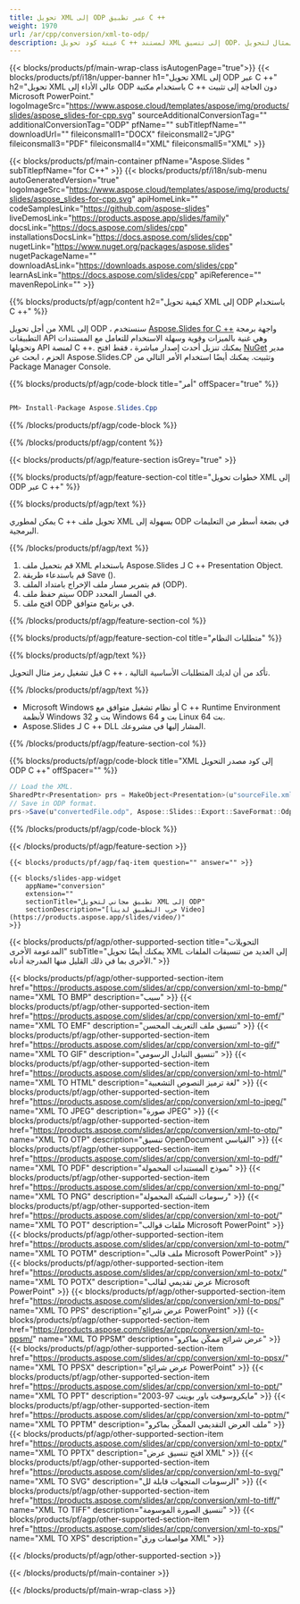 ```yaml
---
title: تحويل XML إلى ODP عبر تطبيق C ++
weight: 1970
url: /ar/cpp/conversion/xml-to-odp/ 
description: عينة كود تحويل C ++ لمستند XML إلى تنسيق ODP. استخدم رمز المثال لتحويل XML الدفعي إلى ODP داخل أي تطبيق C ++.
---
```


{{< blocks/products/pf/main-wrap-class isAutogenPage="true">}}
{{< blocks/products/pf/i18n/upper-banner h1="تحويل XML إلى ODP عبر C ++" h2="تحويل XML عالي الأداء إلى ODP باستخدام مكتبة C ++ دون الحاجة إلى تثبيت Microsoft PowerPoint." logoImageSrc="https://www.aspose.cloud/templates/aspose/img/products/slides/aspose_slides-for-cpp.svg" sourceAdditionalConversionTag="" additionalConversionTag="ODP" pfName="" subTitlepfName="" downloadUrl="" fileiconsmall1="DOCX" fileiconsmall2="JPG" fileiconsmall3="PDF" fileiconsmall4="XML" fileiconsmall5="XML" >}}

{{< blocks/products/pf/main-container pfName="Aspose.Slides " subTitlepfName="for C++" >}}
{{< blocks/products/pf/i18n/sub-menu autoGeneratedVersion="true" logoImageSrc="https://www.aspose.cloud/templates/aspose/img/products/slides/aspose_slides-for-cpp.svg" apiHomeLink="" codeSamplesLink="https://github.com/aspose-slides" liveDemosLink="https://products.aspose.app/slides/family" docsLink="https://docs.aspose.com/slides/cpp" installationsDocsLink="https://docs.aspose.com/slides/cpp" nugetLink="https://www.nuget.org/packages/aspose.slides" nugetPackageName="" downloadAsLink="https://downloads.aspose.com/slides/cpp" learnAsLink="https://docs.aspose.com/slides/cpp" apiReference="" mavenRepoLink="" >}}

{{% blocks/products/pf/agp/content h2="كيفية تحويل XML إلى ODP باستخدام C ++" %}}

 من أجل تحويل XML إلى ODP ، سنستخدم
 [Aspose.Slides for C ++](https://products.aspose.com/slides/ar/cpp)
 واجهة برمجة التطبيقات API وهي غنية بالميزات وقوية وسهلة الاستخدام للتعامل مع المستندات وتحويلها API لمنصة C ++. يمكنك تنزيل أحدث إصدار مباشرة ، فقط افتح
 [NuGet](https://www.nuget.org/packages/aspose.slides)
 مدير الحزم ، ابحث عن
 Aspose.Slides.CP
 وتثبيت. يمكنك أيضًا استخدام الأمر التالي من Package Manager Console.

{{% blocks/products/pf/agp/code-block title="أمر" offSpacer="true" %}}

```cs

PM> Install-Package Aspose.Slides.Cpp

```

{{% /blocks/products/pf/agp/code-block %}}

{{% /blocks/products/pf/agp/content %}}

{{< blocks/products/pf/agp/feature-section isGrey="true" >}}

{{% blocks/products/pf/agp/feature-section-col title="خطوات تحويل XML إلى ODP عبر C ++" %}}

{{% blocks/products/pf/agp/text %}}

 يمكن لمطوري C ++ تحويل ملف XML بسهولة إلى ODP في بضعة أسطر من التعليمات البرمجية.

{{% /blocks/products/pf/agp/text %}}

1. قم بتحميل ملف XML باستخدام Aspose.Slides لـ C ++ Presentation Object.
1. قم باستدعاء طريقة Save ().
1. قم بتمرير مسار ملف الإخراج بامتداد الملف (ODP).
1. سيتم حفظ ملف ODP في المسار المحدد.
1. افتح ملف ODP في برنامج متوافق.

{{% /blocks/products/pf/agp/feature-section-col %}}

{{% blocks/products/pf/agp/feature-section-col title="متطلبات النظام" %}}

{{% blocks/products/pf/agp/text %}}

 قبل تشغيل رمز مثال التحويل C ++ ، تأكد من أن لديك المتطلبات الأساسية التالية.

{{% /blocks/products/pf/agp/text %}}

- Microsoft Windows أو نظام تشغيل متوافق مع C ++ Runtime Environment لأنظمة Windows 32 بت و Windows 64 بت و Linux 64 بت.
- Aspose.Slides لـ C ++ DLL المشار إليها في مشروعك.

{{% /blocks/products/pf/agp/feature-section-col %}}

{{% blocks/products/pf/agp/code-block title="XML إلى كود مصدر التحويل ODP C ++" offSpacer="" %}}

```cs
// Load the XML.
SharedPtr<Presentation> prs = MakeObject<Presentation>(u"sourceFile.xml");
// Save in ODP format.
prs->Save(u"convertedFile.odp", Aspose::Slides::Export::SaveFormat::Odp);

```

{{% /blocks/products/pf/agp/code-block %}}

{{< /blocks/products/pf/agp/feature-section >}}

    {{< blocks/products/pf/agp/faq-item question="" answer="" >}}
 

<!-- aboutfile Starts -->

<!-- aboutfile Ends -->

    {{< blocks/slides-app-widget 
        appName="conversion"
        extension=""
        sectionTitle="تطبيق مجاني لتحويل XML إلى ODP" 
        sectionDescription="[جرب التطبيق لدينا Video](https://products.aspose.app/slides/video/)" 
    >}}
    
{{< blocks/products/pf/agp/other-supported-section title="التحويلات المدعومة الأخرى" subTitle="يمكنك أيضًا تحويل XML إلى العديد من تنسيقات الملفات الأخرى بما في ذلك القليل منها المدرجة أدناه." >}}

{{< blocks/products/pf/agp/other-supported-section-item href="https://products.aspose.com/slides/ar/cpp/conversion/xml-to-bmp/" name="XML TO BMP" description="سيب" >}}
{{< blocks/products/pf/agp/other-supported-section-item href="https://products.aspose.com/slides/ar/cpp/conversion/xml-to-emf/" name="XML TO EMF" description="تنسيق ملف التعريف المحسن" >}}
{{< blocks/products/pf/agp/other-supported-section-item href="https://products.aspose.com/slides/ar/cpp/conversion/xml-to-gif/" name="XML TO GIF" description="تنسيق التبادل الرسومي" >}}
{{< blocks/products/pf/agp/other-supported-section-item href="https://products.aspose.com/slides/ar/cpp/conversion/xml-to-html/" name="XML TO HTML" description="لغة ترميز النصوص التشعبية" >}}
{{< blocks/products/pf/agp/other-supported-section-item href="https://products.aspose.com/slides/ar/cpp/conversion/xml-to-jpeg/" name="XML TO JPEG" description="صورة JPEG" >}}
{{< blocks/products/pf/agp/other-supported-section-item href="https://products.aspose.com/slides/ar/cpp/conversion/xml-to-otp/" name="XML TO OTP" description="تنسيق OpenDocument القياسي" >}}
{{< blocks/products/pf/agp/other-supported-section-item href="https://products.aspose.com/slides/ar/cpp/conversion/xml-to-pdf/" name="XML TO PDF" description="نموذج المستندات المحمولة" >}}
{{< blocks/products/pf/agp/other-supported-section-item href="https://products.aspose.com/slides/ar/cpp/conversion/xml-to-png/" name="XML TO PNG" description="رسومات الشبكة المحمولة" >}}
{{< blocks/products/pf/agp/other-supported-section-item href="https://products.aspose.com/slides/ar/cpp/conversion/xml-to-pot/" name="XML TO POT" description="ملفات قوالب Microsoft PowerPoint" >}}
{{< blocks/products/pf/agp/other-supported-section-item href="https://products.aspose.com/slides/ar/cpp/conversion/xml-to-potm/" name="XML TO POTM" description="ملف قالب Microsoft PowerPoint" >}}
{{< blocks/products/pf/agp/other-supported-section-item href="https://products.aspose.com/slides/ar/cpp/conversion/xml-to-potx/" name="XML TO POTX" description="عرض تقديمي لقالب Microsoft PowerPoint" >}}
{{< blocks/products/pf/agp/other-supported-section-item href="https://products.aspose.com/slides/ar/cpp/conversion/xml-to-pps/" name="XML TO PPS" description="عرض شرائح PowerPoint" >}}
{{< blocks/products/pf/agp/other-supported-section-item href="https://products.aspose.com/slides/ar/cpp/conversion/xml-to-ppsm/" name="XML TO PPSM" description="عرض شرائح ممكّن بماكرو" >}}
{{< blocks/products/pf/agp/other-supported-section-item href="https://products.aspose.com/slides/ar/cpp/conversion/xml-to-ppsx/" name="XML TO PPSX" description="عرض شرائح PowerPoint" >}}
{{< blocks/products/pf/agp/other-supported-section-item href="https://products.aspose.com/slides/ar/cpp/conversion/xml-to-ppt/" name="XML TO PPT" description="مايكروسوفت باور بوينت 97-2003" >}}
{{< blocks/products/pf/agp/other-supported-section-item href="https://products.aspose.com/slides/ar/cpp/conversion/xml-to-pptm/" name="XML TO PPTM" description="ملف العرض التقديمي الممكّن بماكرو" >}}
{{< blocks/products/pf/agp/other-supported-section-item href="https://products.aspose.com/slides/ar/cpp/conversion/xml-to-pptx/" name="XML TO PPTX" description="افتح تنسيق عرض XML" >}}
{{< blocks/products/pf/agp/other-supported-section-item href="https://products.aspose.com/slides/ar/cpp/conversion/xml-to-svg/" name="XML TO SVG" description="الرسومات المتجهات قابلة لل" >}}
{{< blocks/products/pf/agp/other-supported-section-item href="https://products.aspose.com/slides/ar/cpp/conversion/xml-to-tiff/" name="XML TO TIFF" description="تنسيق الصورة الموسومة" >}}
{{< blocks/products/pf/agp/other-supported-section-item href="https://products.aspose.com/slides/ar/cpp/conversion/xml-to-xps/" name="XML TO XPS" description="مواصفات ورق XML" >}}

{{< /blocks/products/pf/agp/other-supported-section >}}

{{< /blocks/products/pf/main-container >}}
    
{{< /blocks/products/pf/main-wrap-class >}}